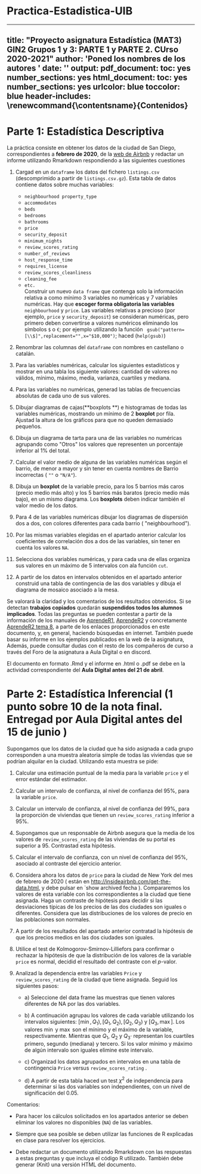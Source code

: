 # Practica-Estadistica-UIB
---
title: "Proyecto asignatura  Estadística (MAT3) GIN2 Grupos 1 y 3: PARTE 1 y PARTE 2. CUrso 2020-2021"
author: 'Poned los nombres de los autores '
date: ''
output:
  pdf_document: 
    toc: yes
    number_sections: yes
  html_document: 
    toc: yes
    number_sections: yes
urlcolor: blue
toccolor: blue
header-includes:
  \renewcommand{\contentsname}{Contenidos}
---

# Parte 1: Estadística Descriptiva


La práctica consiste en obtener los datos de la ciudad de San Diego, correspondientes a **febrero de 2020**, de la [web de Airbnb](http://insideairbnb.com/get-the-data.html) y redactar un informe utilizando  Rmarkdown respondiendo a las 
siguientes cuestiones


1. Cargad  en un `dataframe` los datos del fichero  `listings.csv` (descomprimido a partir de `listings.csv.gz`).
Esta tabla de datos  contiene datos sobre muchas variables:  
   * `neighbourhood property_type`
   * `accommodates` 
   * `beds`
   * `bedrooms`
   * `bathrooms`
   * `price`
   * `security_deposit`
   * `minimum_nights`
   * `review_scores_rating`
   * `number_of_reviews`
   * `host_response_time`
   * `requires_license`
   * `review_scores_cleanliness`
   * `cleaning_fee`
   * `etc.`  
Construir un nuevo `data frame` que contenga solo la información relativa a como mínimo 3 variables no numéricas y 7 variables numéricas.
Hay que **escoger forma obligatoria las variables** `neighbourhood` y `price`.
Las variables relativas a precioso (por ejemplo, `price` y `security_deposit`) se consideran numéricas,
pero primero deben convertirse a valores numéricos eliminando los símbolos `$` o `€`; por ejemplo utilizando  la función ` gsub("pattern=[\\$]",replacement="",x="$10,000")`; haced (`help(gsub)`)

2. Renombrar las columnas del `dataframe` con nombres en castellano o catalán.

3. Para las variables numéricas, calcular los siguientes estadísticos y mostrar en una tabla los siguiente valores: cantidad de valores no válidos, mínimo, máximo, media, varianza, cuartiles y mediana.

4. Para las variables no numéricas, generad las tablas de frecuencias absolutas de cada uno de sus valores.

5. Dibujar diagramas de cajas(**boxplots **) e histogramas de todas las variables numéricas, mostrando un mínimo de 2 **boxplot** por fila. Ajustad la altura de los gráficos para que no queden demasiado pequeños.

6. Dibuja un diagrama de tarta para una de las variables no numéricas
agrupando como "Otros" los valores que representen un porcentaje inferior al 1\% del total.

7. Calcular el valor medio de alguna de las variables numéricas según el barrio, de menor a mayor y sin tener en cuenta nombres de Barrio incorrectas ( `""` o `"N/A"`).

10. Dibuja un **boxplot** de la variable precio, para los 5 barrios más caros (precio medio más alto) y los 5 barrios más baratos (precio medio más bajo), en un mismo diagrama.
Los **boxplots** deben indicar también el valor medio de los datos.

11. Para 4 de las variables numéricas dibujar los diagramas de dispersión dos a dos,
con colores diferentes para cada barrio ( "neighbourhood").

12. Por las mismas variables elegidas en el apartado anterior calcular los coeficientes de correlación
dos a dos de las variables, sin tener en cuenta los valores `NA`.

13. Selecciona dos variables numéricas, y para cada una de ellas organiza sus valores
en un máximo de 5 intervalos con ala función `cut`.

14. A partir de los datos en intervalos obtenidos en el apartado anterior construid  una tabla de contingencia
de las dos variables y dibuja el diagrama de mosaico asociado a la mesa.



Se valorará la claridad y los comentarios de los resultados obtenidos. Si se detectan **trabajos copiados**
quedarán **suspendidos todos los alumnos implicados**.
Todas las preguntas se pueden contestar a partir de la información de los manuales de [AprendeR1](https://aprender-uib.github.io/AprendeR1/), [AprendeR2](https://aprender-uib.github.io/AprendeR2/) y concretamente [AprendeR2 tema 8](https://aprender-uib.github.io/AprendeR2/chap-estmult.html), a parte de los enlaces proporcionados en este documento, y, en general, haciendo búsquedas en internet.
También puede basar su informe en los ejemplos publicados en la web de la asignatura,
Además, puede consultar dudas con el resto de los compañeros de curso a través del Foro de la asignatura a Aula Digital o en discord.

El documento en formato .Rmd  y el informe en .html o .pdf se debe  en la actividad correspondiente del **Aula Digital antes del 21 de abril**. 

# Parte 2: Estadística Inferencial (1 punto sobre 10 de la nota final. Entregad por  Aula Digital antes del 15 de junio )

Supongamos  que los datos de la ciudad que ha sido asignada a cada grupo corresponden a una muestra
aleatoria simple de todas las viviendas que se podrían alquilar en la ciudad.
Utilizando  esta muestra se pide:

1. Calcular una estimación puntual de la media para la variable `price` y el error estándar del estimador.

2. Calcular un intervalo de confianza, al nivel de confianza del 95\%, para la variable `price`.

3. Calcular un intervalo de confianza, al nivel de confianza del 99\%, para la
proporción de viviendas que tienen un `review_scores_rating` inferior a 95\%.

4. Supongamos que un responsable de Airbnb asegura que la media de los valores de `review_scores_rating`
de las viviendas de su portal es superior a 95. Contrastad esta hipótesis.

5. Calcular el intervalo de confianza, con un nivel de confianza del 95\%, asociado al contraste del ejercicio anterior.

6. Considera ahora los datos de `price` para la ciudad de New York del mes de febrero de 2020 ( están en http://insideairbnb.com/get-the-data.html, y debe pulsar en `show archived fecha ). Compararemos los valores de esta variable con los correspondientes a la ciudad que tiene asignada.
Haga un contraste de hipótesis para decidir si las desviaciones típicas de los precios de las dos ciudades son iguales o diferentes. Considera que las distribuciones de los valores de precio en las poblaciones son normales.

7. A partir de los resultados del apartado anterior contratad la hipótesis de que los precios medios en las dos ciudades son iguales.

8. Utilice el test de Kolmogorov-Smirnov-Lilliefors para confirmar o rechazar la hipótesis de que la distribución de los valores de la variable `price` es normal, decidid el resultado del contraste  con el $p$-valor.

9. Analizad  la dependencia entre las variables
`Price` y `review_scores_rating` de la ciudad que tiene asignada. Seguid los siguientes pasos:

    * a) Seleccione del data frame las muestras que tienen valores diferentes de NA por las dos
variables.

    * b) A continuación agrupau los valores de cada variable utilizando los intervalos siguientes: $[ \min, Q_1), [Q_1, Q_2), [Q_2, Q_3)$ y $[Q_3, \max]$.
Los valores $\min$ y $\max$ son el mínimo y el máximo de la variable, respectivamente. Mientras que $Q_1$, $Q_2$ y $Q_3$· representan los cuartiles primero, segundo (mediana) y tercero. Si los valor mínimo y máximo de algún intervalo son iguales elimine este intervalo.

    * c) Organizad los datos agrupados en intervalos en una tabla de contingencia `Price` versus `review_scores_rating` .
  
    * d) A partir de esta tabla haced un test $\chi^2$ de independencia para determinar si las dos variables son independientes, con un nivel de significación del 0.05.



Comentarios:

* Para hacer los cálculos solicitados en los apartados anterior se deben eliminar los valores no  disponibles (`NA`) de las variables.

* Siempre que sea posible se deben utilizar las funciones de R explicadas en clase para resolver los ejercicios.

* Debe redactar un documento utilizando Rmarkdown con las respuestas a estas preguntas y que incluya el código R utilizado. También debe generar (Knit) una versión HTML del documento.








